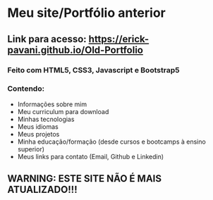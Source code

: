 # Meu site/Portfólio anterior
## Link para acesso: https://erick-pavani.github.io/Old-Portfolio
### Feito com HTML5, CSS3, Javascript e Bootstrap5
### Contendo:
- Informações sobre mim 
- Meu curriculum para download
- Minhas tecnologias
- Meus idiomas 
- Meus projetos
- Minha educação/formação (desde cursos e bootcamps à ensino superior) 
- Meus links para contato (Email, Github e Linkedin)

## WARNING: ESTE SITE NÃO É MAIS ATUALIZADO!!!
